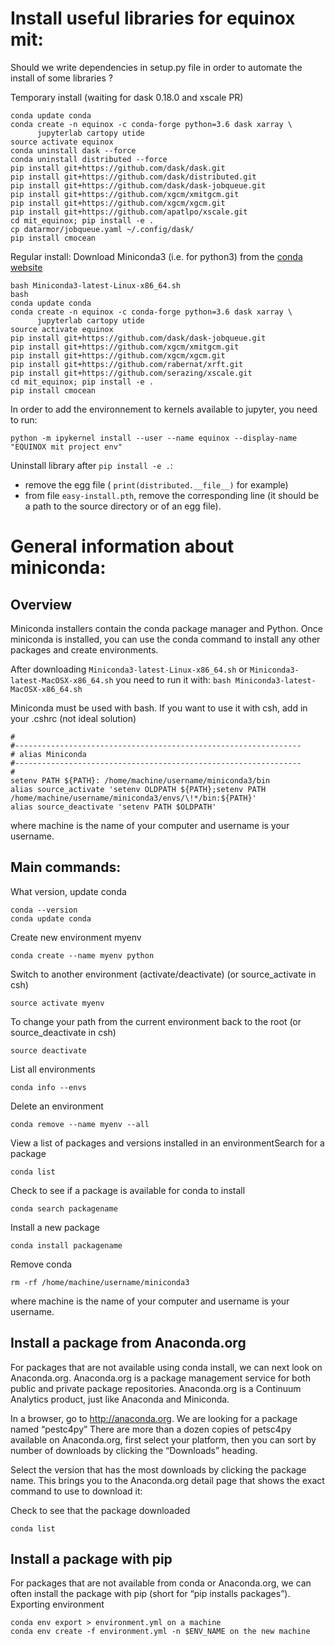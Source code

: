 # Install useful libraries for equinox mit:

Should we write dependencies in setup.py file in order to automate
the install of some libraries ?

Temporary install (waiting for dask 0.18.0 and xscale PR)
```
conda update conda
conda create -n equinox -c conda-forge python=3.6 dask xarray \
      jupyterlab cartopy utide
source activate equinox
conda uninstall dask --force
conda uninstall distributed --force
pip install git+https://github.com/dask/dask.git
pip install git+https://github.com/dask/distributed.git
pip install git+https://github.com/dask/dask-jobqueue.git
pip install git+https://github.com/xgcm/xmitgcm.git
pip install git+https://github.com/xgcm/xgcm.git
pip install git+https://github.com/apatlpo/xscale.git
cd mit_equinox; pip install -e .
cp datarmor/jobqueue.yaml ~/.config/dask/
pip install cmocean
```

Regular install:
Download Miniconda3 (i.e. for python3) from the [conda website](https://conda.io/miniconda.html)
```
bash Miniconda3-latest-Linux-x86_64.sh
bash
conda update conda
conda create -n equinox -c conda-forge python=3.6 dask xarray \
      jupyterlab cartopy utide
source activate equinox
pip install git+https://github.com/dask/dask-jobqueue.git
pip install git+https://github.com/xgcm/xmitgcm.git
pip install git+https://github.com/xgcm/xgcm.git
pip install git+https://github.com/rabernat/xrft.git
pip install git+https://github.com/serazing/xscale.git
cd mit_equinox; pip install -e .
pip install cmocean
```

In order to add the environnement to kernels available to jupyter, you need to run:
```
python -m ipykernel install --user --name equinox --display-name "EQUINOX mit project env"
```

Uninstall library after `pip install -e .`:
- remove the egg file ( `print(distributed.__file__)` for example)
- from file `easy-install.pth`, remove the corresponding line (it should be a path to the source directory or of an egg file). 

# General information about miniconda:

## Overview

Miniconda installers contain the conda package manager and Python.
Once miniconda is installed, you can use the conda command to install any other packages and create environments.

After downloading `Miniconda3-latest-Linux-x86_64.sh` or `Miniconda3-latest-MacOSX-x86_64.sh` you need to run it with: `bash Miniconda3-latest-MacOSX-x86_64.sh`

Miniconda must be used with bash. If you want to use it with csh, add in your .cshrc (not ideal solution)
```
#
#----------------------------------------------------------------
# alias Miniconda
#----------------------------------------------------------------
#
setenv PATH ${PATH}: /home/machine/username/miniconda3/bin
alias source_activate 'setenv OLDPATH ${PATH};setenv PATH /home/machine/username/miniconda3/envs/\!*/bin:${PATH}'
alias source_deactivate 'setenv PATH $OLDPATH'
```
where machine is the name of your computer and username is your username.


## Main commands:
What version, update conda
```
conda --version
conda update conda
```
Create new environment myenv
```
conda create --name myenv python
```
Switch to another environment (activate/deactivate) (or source_activate in csh)
```
source activate myenv
```
To change your path from the current environment back to the root (or source_deactivate in csh)
```
source deactivate
```
List all environments
```
conda info --envs
```
Delete an environment
```
conda remove --name myenv --all
```
View a list of packages and versions installed in an environmentSearch for a package
```
conda list
```
Check to see if a package is available for conda to install
```
conda search packagename
```
Install a new package
```
conda install packagename
```
Remove conda
```
rm -rf /home/machine/username/miniconda3 
```
where machine is the name of your computer and username is your username.


## Install a package from Anaconda.org

For packages that are not available using conda install, we can next look on Anaconda.org. Anaconda.org is a package management service for both public and private package repositories. Anaconda.org is a Continuum Analytics product, just like Anaconda and Miniconda.

In a browser, go to http://anaconda.org. We are looking for a package named “pestc4py”
There are more than a dozen copies of petsc4py available on Anaconda.org, first select your platform, then you can sort by number of downloads by clicking the “Downloads” heading.

Select the version that has the most downloads by clicking the package name. This brings you to the Anaconda.org detail page that shows the exact command to use to download it:

Check to see that the package downloaded
```
conda list
```

## Install a package with pip

For packages that are not available from conda or Anaconda.org, we can often install the package with pip (short for “pip installs packages”).
Exporting environment

```
conda env export > environment.yml on a machine
conda env create -f environment.yml -n $ENV_NAME on the new machine
```


